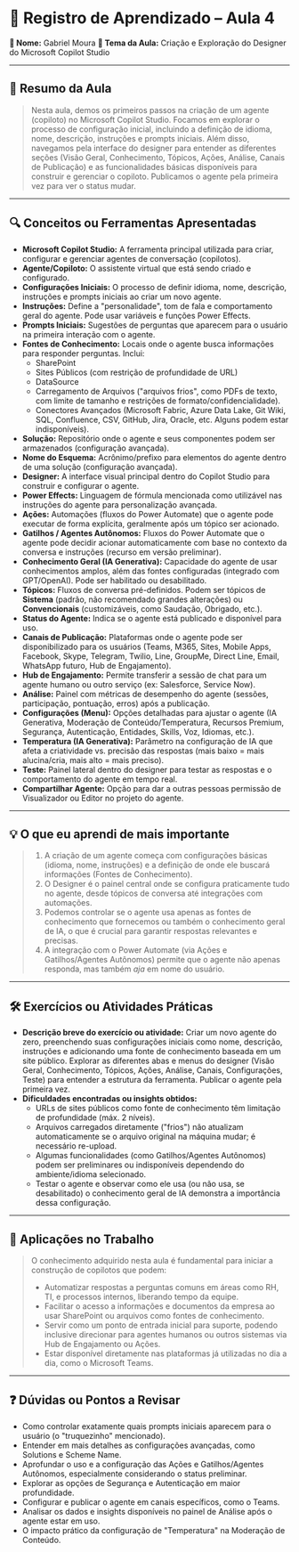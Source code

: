 # 📘 Registro de Aprendizado – Aula 4

**👤 Nome:** Gabriel Moura
**🎯 Tema da Aula:** Criação e Exploração do Designer do Microsoft Copilot Studio

---

## 📝 Resumo da Aula
> Nesta aula, demos os primeiros passos na criação de um agente (copiloto) no Microsoft Copilot Studio. Focamos em explorar o processo de configuração inicial, incluindo a definição de idioma, nome, descrição, instruções e prompts iniciais. Além disso, navegamos pela interface do designer para entender as diferentes seções (Visão Geral, Conhecimento, Tópicos, Ações, Análise, Canais de Publicação) e as funcionalidades básicas disponíveis para construir e gerenciar o copiloto. Publicamos o agente pela primeira vez para ver o status mudar.

---

## 🔍 Conceitos ou Ferramentas Apresentadas
- **Microsoft Copilot Studio:** A ferramenta principal utilizada para criar, configurar e gerenciar agentes de conversação (copilotos).
- **Agente/Copiloto:** O assistente virtual que está sendo criado e configurado.
- **Configurações Iniciais:** O processo de definir idioma, nome, descrição, instruções e prompts iniciais ao criar um novo agente.
- **Instruções:** Define a "personalidade", tom de fala e comportamento geral do agente. Pode usar variáveis e funções Power Effects.
- **Prompts Iniciais:** Sugestões de perguntas que aparecem para o usuário na primeira interação com o agente.
- **Fontes de Conhecimento:** Locais onde o agente busca informações para responder perguntas. Inclui:
    - SharePoint
    - Sites Públicos (com restrição de profundidade de URL)
    - DataSource
    - Carregamento de Arquivos ("arquivos frios", como PDFs de texto, com limite de tamanho e restrições de formato/confidencialidade).
    - Conectores Avançados (Microsoft Fabric, Azure Data Lake, Git Wiki, SQL, Confluence, CSV, GitHub, Jira, Oracle, etc. Alguns podem estar indisponíveis).
- **Solução:** Repositório onde o agente e seus componentes podem ser armazenados (configuração avançada).
- **Nome do Esquema:** Acrônimo/prefixo para elementos do agente dentro de uma solução (configuração avançada).
- **Designer:** A interface visual principal dentro do Copilot Studio para construir e configurar o agente.
- **Power Effects:** Linguagem de fórmula mencionada como utilizável nas instruções do agente para personalização avançada.
- **Ações:** Automações (fluxos do Power Automate) que o agente pode executar de forma explícita, geralmente após um tópico ser acionado.
- **Gatilhos / Agentes Autônomos:** Fluxos do Power Automate que o agente pode decidir acionar automaticamente com base no contexto da conversa e instruções (recurso em versão preliminar).
- **Conhecimento Geral (IA Generativa):** Capacidade do agente de usar conhecimentos amplos, além das fontes configuradas (integrado com GPT/OpenAI). Pode ser habilitado ou desabilitado.
- **Tópicos:** Fluxos de conversa pré-definidos. Podem ser tópicos de **Sistema** (padrão, não recomendado grandes alterações) ou **Convencionais** (customizáveis, como Saudação, Obrigado, etc.).
- **Status do Agente:** Indica se o agente está publicado e disponível para uso.
- **Canais de Publicação:** Plataformas onde o agente pode ser disponibilizado para os usuários (Teams, M365, Sites, Mobile Apps, Facebook, Skype, Telegram, Twilio, Line, GroupMe, Direct Line, Email, WhatsApp futuro, Hub de Engajamento).
- **Hub de Engajamento:** Permite transferir a sessão de chat para um agente humano ou outro serviço (ex: Salesforce, Service Now).
- **Análise:** Painel com métricas de desempenho do agente (sessões, participação, pontuação, erros) após a publicação.
- **Configurações (Menu):** Opções detalhadas para ajustar o agente (IA Generativa, Moderação de Conteúdo/Temperatura, Recursos Premium, Segurança, Autenticação, Entidades, Skills, Voz, Idiomas, etc.).
- **Temperatura (IA Generativa):** Parâmetro na configuração de IA que afeta a criatividade vs. precisão das respostas (mais baixo = mais alucina/cria, mais alto = mais preciso).
- **Teste:** Painel lateral dentro do designer para testar as respostas e o comportamento do agente em tempo real.
- **Compartilhar Agente:** Opção para dar a outras pessoas permissão de Visualizador ou Editor no projeto do agente.

---

## 💡 O que eu aprendi de mais importante
> 1.  A criação de um agente começa com configurações básicas (idioma, nome, instruções) e a definição de onde ele buscará informações (Fontes de Conhecimento).
> 2.  O Designer é o painel central onde se configura praticamente tudo no agente, desde tópicos de conversa até integrações com automações.
> 3.  Podemos controlar se o agente usa apenas as fontes de conhecimento que fornecemos ou também o conhecimento geral de IA, o que é crucial para garantir respostas relevantes e precisas.
> 4.  A integração com o Power Automate (via Ações e Gatilhos/Agentes Autônomos) permite que o agente não apenas responda, mas também *aja* em nome do usuário.

---

## 🛠 Exercícios ou Atividades Práticas
- **Descrição breve do exercício ou atividade:** Criar um novo agente do zero, preenchendo suas configurações iniciais como nome, descrição, instruções e adicionando uma fonte de conhecimento baseada em um site público. Explorar as diferentes abas e menus do designer (Visão Geral, Conhecimento, Tópicos, Ações, Análise, Canais, Configurações, Teste) para entender a estrutura da ferramenta. Publicar o agente pela primeira vez.
- **Dificuldades encontradas ou insights obtidos:**
    - URLs de sites públicos como fonte de conhecimento têm limitação de profundidade (máx. 2 níveis).
    - Arquivos carregados diretamente ("frios") não atualizam automaticamente se o arquivo original na máquina mudar; é necessário re-upload.
    - Algumas funcionalidades (como Gatilhos/Agentes Autônomos) podem ser preliminares ou indisponíveis dependendo do ambiente/idioma selecionado.
    - Testar o agente e observar como ele usa (ou não usa, se desabilitado) o conhecimento geral de IA demonstra a importância dessa configuração.

---

## 📌 Aplicações no Trabalho
> O conhecimento adquirido nesta aula é fundamental para iniciar a construção de copilotos que podem:
> - Automatizar respostas a perguntas comuns em áreas como RH, TI, e processos internos, liberando tempo da equipe.
> - Facilitar o acesso a informações e documentos da empresa ao usar SharePoint ou arquivos como fontes de conhecimento.
> - Servir como um ponto de entrada inicial para suporte, podendo inclusive direcionar para agentes humanos ou outros sistemas via Hub de Engajamento ou Ações.
> - Estar disponível diretamente nas plataformas já utilizadas no dia a dia, como o Microsoft Teams.

---

## ❓ Dúvidas ou Pontos a Revisar
- Como controlar exatamente quais prompts iniciais aparecem para o usuário (o "truquezinho" mencionado).
- Entender em mais detalhes as configurações avançadas, como Solutions e Scheme Name.
- Aprofundar o uso e a configuração das Ações e Gatilhos/Agentes Autônomos, especialmente considerando o status preliminar.
- Explorar as opções de Segurança e Autenticação em maior profundidade.
- Configurar e publicar o agente em canais específicos, como o Teams.
- Analisar os dados e insights disponíveis no painel de Análise após o agente estar em uso.
- O impacto prático da configuração de "Temperatura" na Moderação de Conteúdo.
